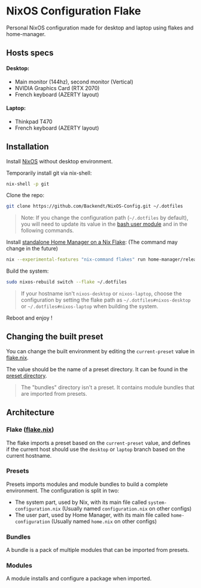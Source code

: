 # NixOS Configuration Flake
Personal NixOS configuration made for desktop and laptop using flakes and home-manager.

## Hosts specs
#### Desktop:
- Main monitor (144hz), second monitor (Vertical)
- NVIDIA Graphics Card (RTX 2070)
- French keyboard (AZERTY layout)
#### Laptop:
- Thinkpad T470
- French keyboard (AZERTY layout)

## Installation
Install [NixOS](https://nixos.org/download/) without desktop environment.

Temporarily install git via nix-shell:
```sh
nix-shell -p git
```

Clone the repo:
```sh
git clone https://github.com/Backendt/NixOS-Config.git ~/.dotfiles
```
> Note: If you change the configuration path (`~/.dotfiles` by default), you will need to update its value in the [bash user module](./modules/user/bash.nix) and in the following commands.

Install [standalone Home Manager on a Nix Flake](https://nix-community.github.io/home-manager/index.xhtml#sec-flakes-standalone):
(The command may change in the future)
```sh
nix --experimental-features "nix-command flakes" run home-manager/release-24.05 -- switch --flake ~/.dotfiles -b old
```

Build the system:
```sh
sudo nixos-rebuild switch --flake ~/.dotfiles
```
> If your hostname isn't `nixos-desktop` or `nixos-laptop`, choose the configuration by setting the flake path as `~/.dotfiles#nixos-desktop` or `~/.dotfiles#nixos-laptop` when building the system.

Reboot and enjoy !

## Changing the built preset
You can change the built environment by editing the `current-preset` value in [flake.nix](./flake.nix#L17).

The value should be the name of a preset directory. It can be found in the [preset directory](./presets/).
> The "bundles" directory isn't a preset. It contains module bundles that are imported from presets.

## Architecture

### Flake ([flake.nix](./flake.nix))
The flake imports a preset based on the `current-preset` value, and defines if the current host should use the `desktop` or `laptop` branch based on the current hostname.

### Presets
Presets imports modules and module bundles to build a complete environment.
The configuration is split in two:
- The system part, used by Nix, with its main file called `system-configuration.nix` (Usually named `configuration.nix` on other configs)
- The user part, used by Home Manager, with its main file called `home-configuration` (Usually named `home.nix` on other configs)

### Bundles
A bundle is a pack of multiple modules that can be imported from presets.

### Modules
A module installs and configure a package when imported.
